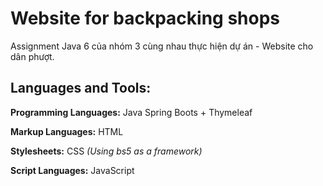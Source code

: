 
# Website for backpacking shops

Assignment Java 6 của nhóm 3 cùng nhau thực hiện dự án <NDShop> - Website cho dân phượt.


## Languages and Tools:

**Programming Languages:** Java Spring Boots + Thymeleaf

**Markup Languages:** HTML 

**Stylesheets:** CSS *(Using bs5 as a framework)*

**Script Languages:** JavaScript

